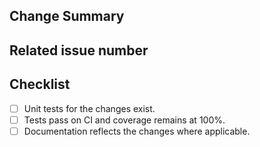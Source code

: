 <!-- Thank you for your contribution! -->
<!-- Unless your change is trivial, please create an issue to discuss the change before creating a PR -->
<!-- See https://{{ cookiecutter.github_user}}.github.io/{{ cookiecutter.project_slug }}/contributing for help on Contributing -->

## Change Summary

<!-- Please give a short summary of the changes. -->

## Related issue number

<!-- Are there any issues opened that will be resolved by merging this change? -->

## Checklist

* [ ] Unit tests for the changes exist.
* [ ] Tests pass on CI and coverage remains at 100%.
* [ ] Documentation reflects the changes where applicable.
